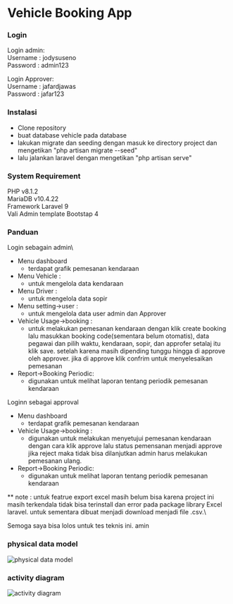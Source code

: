 
# Vehicle Booking App

### Login

Login admin:\
Username : jodysuseno\
Password : admin123

Login Approver:\
Username : jafardjawas\
Password : jafar123

### Instalasi

- Clone repository
- buat database vehicle pada database
- lakukan migrate dan seeding dengan masuk ke directory project dan mengetikan "php artisan migrate --seed"
- lalu jalankan laravel dengan mengetikan "php artisan serve"

### System Requirement

PHP v8.1.2\
MariaDB v10.4.22\
Framework Laravel 9\
Vali Admin template Bootstap 4

### Panduan

Login sebagain admin\
- Menu dashboard
    - terdapat grafik pemesanan kendaraan
- Menu Vehicle : 
    - untuk mengelola data kendaraan
- Menu Driver : 
    - untuk mengelola data sopir
- Menu setting->user : 
    - untuk mengelola data user admin dan Approver
- Vehicle Usage->booking : 
    - untuk melakukan pemesanan kendaraan dengan klik create booking lalu masukkan booking code(sementara belum otomatis), data pegawai dan pilih waktu, kendaraan, sopir, dan approfer setalaj itu klik save. setelah karena masih dipending tunggu hingga di approve oleh approver. jika di approve klik confrim untuk menyelesaikan pemesanan
- Report->Booking Periodic:
    - digunakan untuk melihat laporan tentang periodik pemesanan kendaraan

Loginn sebagai approval
- Menu dashboard
    - terdapat grafik pemesanan kendaraan
- Vehicle Usage->booking :
    - digunakan untuk melakukan menyetujui pemesanan kendaraan dengan cara klik approve lalu status pemensanan menjadi approve jika reject maka tidak bisa dilanjutkan admin harus melakukan pemesanan ulang.
- Report->Booking Periodic:
    - digunakan untuk melihat laporan tentang periodik pemesanan kendaraan

** note : untuk featrue export excel masih belum bisa karena project ini masih terkendala tidak bisa terinstall dan error pada package library Excel laravel. untuk sementara dibuat menjadi download menjadi file .csv.\

Semoga saya bisa lolos untuk tes teknis ini. amin

### physical data model
![physical data model](https://user-images.githubusercontent.com/57146181/154781693-a91a32e2-a51e-4edb-add9-b9c4c2627aff.png)

### activity diagram
![activity diagram](https://user-images.githubusercontent.com/57146181/154781723-bf835005-36e4-43ee-b2db-27dacb2e3f7e.png)
